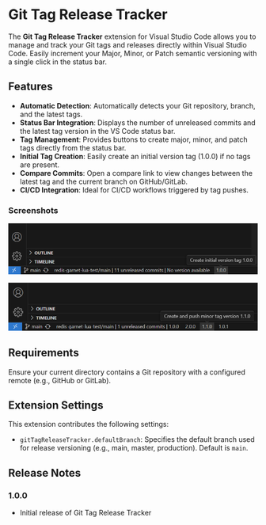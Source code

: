 # Git Tag Release Tracker

The **Git Tag Release Tracker** extension for Visual Studio Code allows you to manage and track your Git tags and releases directly within Visual Studio Code. Easily increment your Major, Minor, or Patch semantic versioning with a single click in the status bar.

## Features

- **Automatic Detection**: Automatically detects your Git repository, branch, and the latest tags.
- **Status Bar Integration**: Displays the number of unreleased commits and the latest tag version in the VS Code status bar.
- **Tag Management**: Provides buttons to create major, minor, and patch tags directly from the status bar.
- **Initial Tag Creation**: Easily create an initial version tag (1.0.0) if no tags are present.
- **Compare Commits**: Open a compare link to view changes between the latest tag and the current branch on GitHub/GitLab.
- **CI/CD Integration**: Ideal for CI/CD workflows triggered by tag pushes.

### Screenshots

![Status Bar Integration - Create Initial Version](images/status-bar-create-initial-version.png)

![Status Bar Integration - Increase Existing Major, Minor or Patch Version with a single click](images/status-bar-create-and-push-new-version.png)

## Requirements

Ensure your current directory contains a Git repository with a configured remote (e.g., GitHub or GitLab).

## Extension Settings

This extension contributes the following settings:

- `gitTagReleaseTracker.defaultBranch`: Specifies the default branch used for release versioning (e.g., main, master, production). Default is `main`.

## Release Notes

### 1.0.0

- Initial release of Git Tag Release Tracker
